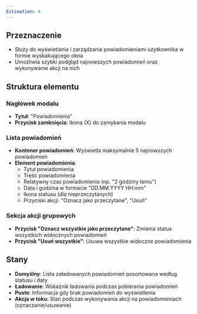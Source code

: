 ```yaml
---
Estimation: 4
---
```



## Przeznaczenie

- Służy do wyświetlania i zarządzania powiadomieniami użytkownika w formie wyskakującego okna
- Umożliwia szybki podgląd najnowszych powiadomień oraz wykonywanie akcji na nich

## Struktura elementu

### Nagłówek modalu

- **Tytuł**: "Powiadomienia"
- **Przycisk zamknięcia**: Ikona (X) do zamykania modalu

### Lista powiadomień

- **Kontener powiadomień**: Wyświetla maksymalnie 5 najnowszych powiadomień
- **Element powiadomienia**:
  - Tytuł powiadomienia
  - Treść powiadomienia
  - Relatywny czas powiadomienia (np. "2 godziny temu")
  - Data i godzina w formacie "DD.MM.YYYY HH:mm"
  - Ikona statusu (dla nieprzeczytanych)
  - Przyciski akcji: "Oznacz jako przeczytane", "Usuń"

### Sekcja akcji grupowych

- **Przycisk "Oznacz wszystkie jako przeczytane"**: Zmienia status wszystkich widocznych powiadomień
- **Przycisk "Usuń wszystkie"**: Usuwa wszystkie widoczne powiadomienia

## Stany

- **Domyślny**: Lista załadowanych powiadomień posortowana według statusu i daty
- **Ładowanie**: Wskaźnik ładowania podczas pobierania powiadomień
- **Puste**: Informacja gdy brak powiadomień do wyświetlenia
- **Akcja w toku**: Stan podczas wykonywania akcji na powiadomieniach (oznaczanie/usuwanie)
